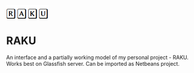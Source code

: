 ![RAKU Logo](images/logo.png)

# RAKU

An interface and a partially working model of my personal project - RAKU.
Works best on Glassfish server. Can be imported as Netbeans project.
